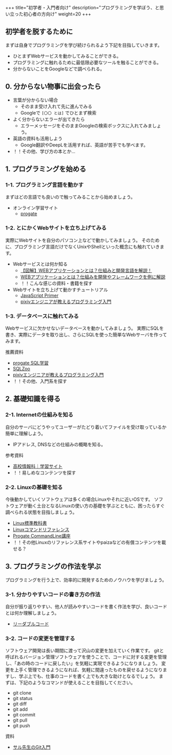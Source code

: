+++
title="初学者・入門者向け"
description="プログラミングを学ぼう、と思い立った初心者の方向け"
weight=20
+++

## 初学者を脱するために
まずは自身でプログラミングを学び続けられるよう下記を目指していきます。
- ひとまずWebサービスを動かしてみることができる。
- プログラミングに触れるために最低限必要なツールを触ることができる。
- 分からないことをGoogleなどで調べられる。

## 0. 分からない物事に出会ったら
- 言葉が分からない場合
    - そのまま受け入れて先に進んでみる
    - Googleで `[〇〇 とは]` でひとまず検索
- よく分からないエラーが出てきたら
    - エラーメッセージをそのままGoogleの検索ボックスに入れてみましょう。
- 英語の資料も活用しよう
    - Google翻訳やDeepLを活用すれば、英語が苦手でも学べます。
- ！！その他、学び方の本とか…

## 1. プログラミングを始める

### 1-1. プログラミング言語を動かす
まずはどの言語でも良いので触ってみることから始めましょう。

- オンライン学習サイト
    - [progate](https://prog-8.com/)

### 1-2. とにかくWebサイトを立ち上げてみる
実際にWebサイトを自分のパソコン上などで動かしてみましょう。
そのために、プログラミング言語だけでなくUnixやShellといった概念にも触れていきます。

- Webサービスとは何か知る
    - [【図解】WEBアプリケーションとは？仕組みと開発言語を解説！](https://www.kagoya.jp/howto/it-glossary/web/webapplication/)
    - [WEBアプリケーションとは？仕組みを開発やフレームワークを例に解説](https://www.itmanage.co.jp/column/web-application/)
    - ！！こんな感じの資料・書籍を探す
- Webサイトを立ち上げて動かすチュートリアル
    - [JavaScript Primer](https://jsprimer.net/)
    - [pixivエンジニアが教えるプログラミング入門](https://www.amazon.co.jp/dp/4061385682)

### 1-3. データベースに触れてみる
Webサービスに欠かせないデータベースを動かしてみましょう。
実際にSQLを書き、実際にデータを取り出し、さらにSQLを使った簡単なWebサーバを作ってみます。

推薦資料
- [progate SQL学習](https://prog-8.com/courses/sql)
- [SQLZoo](https://sqlzoo.net/wiki/SQL_Tutorial/ja)
- [pixivエンジニアが教えるプログラミング入門](https://www.amazon.co.jp/pixiv%E3%82%A8%E3%83%B3%E3%82%B8%E3%83%8B%E3%82%A2%E3%81%8C%E6%95%99%E3%81%88%E3%82%8B%E3%83%97%E3%83%AD%E3%82%B0%E3%83%A9%E3%83%9F%E3%83%B3%E3%82%B0%E5%85%A5%E9%96%80-%E6%98%9F%E6%B5%B7%E7%A4%BE%E6%96%B0%E6%9B%B8-%E9%87%91%E5%AD%90-%E9%81%94%E5%93%89/dp/4061385682)
- ！！その他、入門系を探す

## 2. 基礎知識を得る
### 2-1. Internetの仕組みを知る
自分のサーバにどうやってユーザーがたどり着いてファイルを受け取っているか簡単に理解しよう。
- IPアドレス, DNSなどの仕組みの概略を知る。

参考資料
- [高校情報科｜学習サイト](https://www.johoka.jp/network)
- ！！易しめなコンテンツを探す

### 2-2. Linuxの基礎を知る
今後動かしていくソフトウェアは多くの場合Linuxやそれに近いOSです。
ソフトウェアが動く土台となるLinuxの使い方の基礎を学ぶとともに、困ったらすぐ調べられる状態を目指しましょう。

- [Linux標準教科書](https://linuc.org/textbooks/linux/)
- [Linuxコマンドリファレンス](https://gihyo.jp/book/2015/978-4-7741-7404-4)
- [Progate CommandLine講座](https://prog-8.com/courses/commandline)
- ！！その他Linuxのリファレンス系サイトやpaizaなどの有償コンテンツを載せる？

## 3. プログラミングの作法を学ぶ
プログラミングを行う上で、効率的に開発するためのノウハウを学びましょう。

### 3-1. 分かりやすいコードの書き方の作法
自分が振り返りやすい、他人が読みやすいコードを書く作法を学び、良いコードとは何か理解しましょう。

- [リーダブルコード](https://www.amazon.co.jp/dp/4873115655)

### 3-2. コードの変更を管理する
ソフトウェア開発は長い期間に渡って沢山の変更を加えていく作業です。
gitと呼ばれるバージョン管理ソフトウェアを使うことで、コードに対する変更を管理し、「あの時のコードに戻したい」を気軽に実現できるようになりましょう。
変更を上手く管理できるようになれば、気軽に間違ったものを戻せるようになりますし、学ぶ上でも、仕事のコードを書く上でも大きな助けとなるでしょう。
まずは、下記のようなコマンドが使えることを目指してください。

- git clone
- git status
- git diff
- git add
- git commit
- git pull
- git push

資料
- [サル先生のGit入門](https://backlog.com/ja/git-tutorial/)

